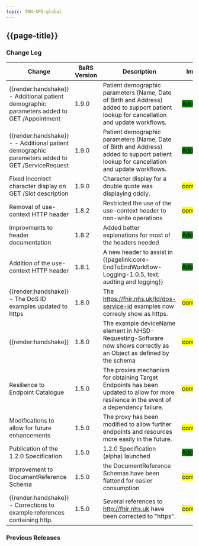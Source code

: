 ```yaml
---
topic: TRN-API-global
---
```


## {{page-title}}

### Change Log

| Change                                         | BaRS Version | Description                                                                                                                              | Impact                                                   |
|------------------------------------------------|--------------|------------------------------------------------------------------------------------------------------------------------------------------|----------------------------------------------------------|
| <div class="imgHandshake">{{render:handshake}}</div> - Additional patient demographic parameters added to GET /Appointment | 1.9.0      | Patient demographic parameters (Name, Date of Birth and Address) added to support patient lookup for cancellation and update workflows.  | <mark style="background-color: Green">Addition</mark>    |
| <div class="imgHandshake">{{render:handshake}}</div> -  - Additional patient demographic parameters added to GET /ServiceRequest | 1.9.0      | Patient demographic parameters (Name, Date of Birth and Address) added to support patient lookup for cancellation and update workflows.  | <mark style="background-color: Green">Addition</mark>    |
| Fixed incorrect character display on GET /Slot description | 1.9.0      | Character display for a double quote was displaying oddly.   | <mark style="background-color: Yellow">correction</mark>   |
|  Removal of use-context HTTP header  | 1.8.2   |Restricted the use of the use-context header to non-write operations  | <mark style="background-color: Yellow">correction</mark>  |
|  Improvments to header documentation   | 1.8.2   |Added better explanations for most of the headers needed  | <mark style="background-color: Green">Addition</mark> |
|  Addition of the use-context HTTP header  | 1.8.1   | A new header to assist in {{pagelink:core-EndToEndWorkflow-Logging-1.0.5, text: audting and logging}}  | <mark style="background-color: Green">Addition</mark> |
| <div class="imgHandshake">{{render:handshake}}</div> -  The DoS ID examples updated to https| 1.8.0      | The https://fhir.nhs.uk/Id/dos-service-id examples now correcly show as https.  | <mark style="background-color: Yellow">correction</mark>    |
| <div class="imgHandshake">{{render:handshake}}</div>  | 1.8.0 | The example deviceName element in NHSD-Requesting-Software now shows correctly as an Object as defined by the schema | <mark style="background-color: Yellow">correction</mark>    |
| Resilience to Endpoint Catalogue               | 1.5.0        | The proxies mechanism for obtaining Target Endpoints has been updated to allow for more resilience in the event of a dependency failure. | <mark style="background-color: Yellow">correction</mark> |
| Modifications to allow for future enhancements | 1.5.0        | The proxy has been modified to allow further endpoints and resources more easily in the future.                                          | <mark style="background-color: Yellow">correction</mark> |
| Publication of the 1.2.0 Specification         | 1.5.0        | 1.2.0 Specification (alpha) launched                                                                                                     | <mark style="background-color: Green">Addition</mark>    |
| Improvement to DocumentReference Schema   | 1.5.0 | the DocumentReference Schemas have been flattend for easier consumption | <mark style="background-color: Yellow">correction</mark>    |
| <div class="imgHandshake">{{render:handshake}}</div> - Corrections to example references containing http.  | 1.5.0 | Several references to http://fhir.nhs.uk have been corrected to "https". | <mark style="background-color: Yellow">correction</mark>    |

### Previous Releases